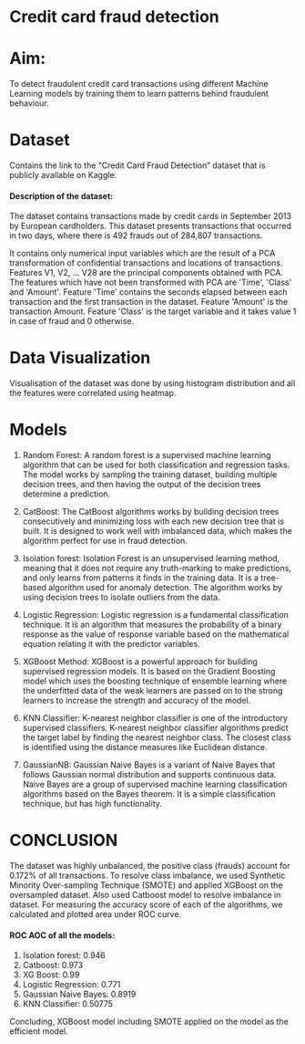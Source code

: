 # Credit card fraud detection
# Aim: 
To detect fraudulent credit card transactions using different Machine Learning models by training them to learn patterns behind fraudulent behaviour.

# Dataset
Contains the link to the “Credit Card Fraud Detection” dataset that is publicly available on Kaggle.
#### Description of the dataset:
The dataset contains transactions made by credit cards in September 2013 by European cardholders.
This dataset presents transactions that occurred in two days, where there is 492 frauds out of 284,807 transactions.  

It contains only numerical input variables which are the result of a PCA transformation of confidential transactions and locations of transactions. 
Features V1, V2, … V28 are the principal components obtained with PCA.
The features which have not been transformed with PCA are 'Time', 'Class' and 'Amount'. 
Feature 'Time' contains the seconds elapsed between each transaction and the first transaction in the dataset. 
Feature 'Amount' is the transaction Amount. 
Feature 'Class' is the target variable and it takes value 1 in case of fraud and 0 otherwise.

# Data Visualization
Visualisation of the dataset was done by using histogram distribution and all the features were correlated using heatmap.

# Models
1. Random Forest:
   A random forest is a supervised machine learning algorithm that can be used for both classification and regression tasks. The model works by sampling the training dataset, building multiple decision trees, and then having the output of the decision trees determine a prediction.

2. CatBoost:
   The CatBoost algorithms works by building decision trees consecutively and minimizing loss with each new decision tree that is built. It is designed to work well with imbalanced data, which makes the algorithm perfect for use in fraud detection.

3. Isolation forest:
   Isolation Forest is an unsupervised learning method, meaning that it does not require any truth-marking to make predictions, and only learns from patterns it finds in the training data. It is a tree-based algorithm used for anomaly detection. The algorithm works by using decision trees to isolate outliers from the data.

4. Logistic Regression:
   Logistic regression is a fundamental classification technique. It is an algorithm that measures the probability of a binary response as the value of response variable based on the mathematical equation relating it with the predictor variables.
   
5. XGBoost Method:
   XGBoost is a powerful approach for building supervised regression models. It is based on the Gradient Boosting model which uses the boosting technique of ensemble learning where the underfitted data of the weak learners are passed on to the strong learners to increase the strength and accuracy of the model.

6. KNN Classifier:
   K-nearest neighbor classifier is one of the introductory supervised classifiers. K-nearest neighbor classifier algorithms predict the target label by finding the nearest neighbor class. The closest class is identified using the distance measures like Euclidean distance.
   
7. GaussianNB:
   Gaussian Naive Bayes is a variant of Naive Bayes that follows Gaussian normal distribution and supports continuous data. Naive Bayes are a group of supervised machine learning classification algorithms based on the Bayes theorem. It is a simple classification technique, but has high functionality.
  
# CONCLUSION  
The dataset was highly unbalanced, the positive class (frauds) account for 0.172% of all transactions. To resolve class imbalance, we used Synthetic Minority Over-sampling Technique (SMOTE) and applied XGBoost on the oversampled dataset. Also used Catboost model to resolve imbalance in dataset.
For measuring the accuracy score of each of the algorithms, we calculated and plotted area under ROC curve. 
#### ROC AOC of all the models:
1. Isolation forest: 0.946
2. Catboost: 0.973
3. XG Boost: 0.99
4. Logistic Regression: 0.771
5. Gaussian Naive Bayes: 0.8919
6. KNN Classifier: 0.50775

Concluding, XGBoost model including SMOTE applied on the model as the efficient model.




